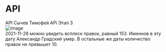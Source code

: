 # API
API Сычев Тимофей
APi Этап 3    
![image](https://user-images.githubusercontent.com/72296553/144707765-cbc44aa0-1d64-460e-af19-67096aa21b15.png)     
2021-11-28 можно увидеть всплеск правок, равный 153. Именнов в эту дату Александр Градский умер. В остальные же даты количество правок не превышет 10.      
